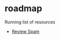 # roadmap
Running list of resources

* [Review Spam](https://www.cs.uic.edu/~liub/FBS/sentiment-analysis.html)

